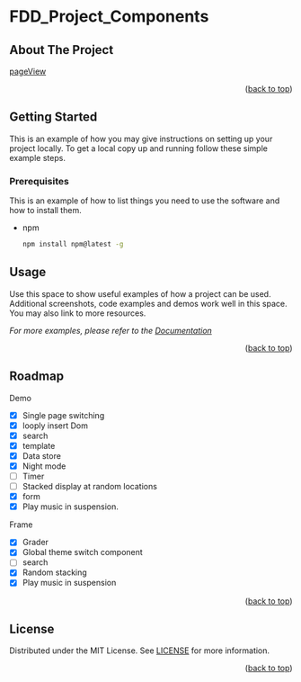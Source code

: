 # FDD_Project_Components

<!-- ABOUT THE PROJECT -->

## About The Project
[pageView](https://github.com/yuenci/FDD_Project_Components/blob/main/demoImage/ImageViewer.gif)


<p align="right">(<a href="#readme-top">back to top</a>)</p>

<!-- GETTING STARTED -->

## Getting Started

This is an example of how you may give instructions on setting up your project locally.
To get a local copy up and running follow these simple example steps.

### Prerequisites

This is an example of how to list things you need to use the software and how to install them.

* npm
  ```sh
  npm install npm@latest -g
  ```

<!-- USAGE EXAMPLES -->

## Usage

Use this space to show useful examples of how a project can be used. Additional screenshots, code examples and demos work well in this space. You may also link to more resources.

_For more examples, please refer to the [Documentation](https://example.com)_

<p align="right">(<a href="#readme-top">back to top</a>)</p>


<!-- ROADMAP -->

## Roadmap
Demo
- [X] Single page switching
- [X] looply insert Dom
- [X] search
- [X] template
- [X] Data store
- [X] Night mode
- [ ] Timer
- [ ] Stacked display at random locations
- [X] form
- [X] Play music in suspension.

Frame
- [X] Grader
- [X] Global theme switch component
- [ ] search
- [X] Random stacking
- [X] Play music in suspension

<p align="right">(<a href="#readme-top">back to top</a>)</p>


<!-- LICENSE -->
## License

Distributed under the MIT License. See [LICENSE](./LICENSE) for more information.

<p align="right">(<a href="#readme-top">back to top</a>)</p>
